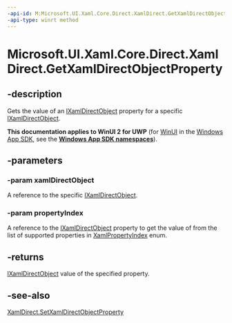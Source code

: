 ```yaml
---
-api-id: M:Microsoft.UI.Xaml.Core.Direct.XamlDirect.GetXamlDirectObjectProperty(Microsoft.UI.Xaml.Core.Direct.IXamlDirectObject,Microsoft.UI.Xaml.Core.Direct.XamlPropertyIndex)
-api-type: winrt method
---
```


<!-- Method syntax.
public IXamlDirectObject XamlDirect.GetXamlDirectObjectProperty(IXamlDirectObject xamlDirectObject, XamlPropertyIndex propertyIndex)
-->

# Microsoft.UI.Xaml.Core.Direct.XamlDirect.GetXamlDirectObjectProperty

## -description
Gets the value of an [IXamlDirectObject](ixamldirectobject.md) property for a specific [IXamlDirectObject](ixamldirectobject.md).

**This documentation applies to WinUI 2 for UWP** (for [WinUI](/windows/apps/winui/winui3/) in the [Windows App SDK](/windows/apps/windows-app-sdk/), see the **[Windows App SDK namespaces](/windows/windows-app-sdk/api/winrt/)**).

## -parameters
### -param xamlDirectObject
A reference to the specific [IXamlDirectObject](ixamldirectobject.md).

### -param propertyIndex
A reference to the [IXamlDirectObject](ixamldirectobject.md) property to get the value of from the list of supported properties in [XamlPropertyIndex](xamlpropertyindex.md) enum.

## -returns
[IXamlDirectObject](ixamldirectobject.md) value of the specified property.

## -see-also
[XamlDirect.SetXamlDirectObjectProperty](xamldirect_setxamldirectobjectproperty_859204305.md)

